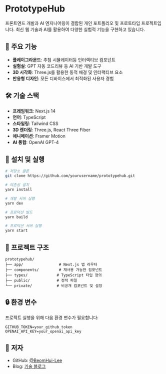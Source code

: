 # PrototypeHub

프론트엔드 개발과 AI 엔지니어링이 결합된 개인 포트폴리오 및 프로토타입 프로젝트입니다. 최신 웹 기술과 AI를 활용하여 다양한 실험적 기능을 구현하고 있습니다.

## 🚀 주요 기능

- **플레이그라운드**: 추첨 시뮬레이터등 인터랙티브 컴포넌트
- **실험실**: GPT 자동 코드리뷰 등 AI 기반 개발 도구
- **3D 시각화**: Three.js를 활용한 동적 배경 및 인터랙티브 요소
- **반응형 디자인**: 모든 디바이스에서 최적화된 사용자 경험

## 🛠 기술 스택

- **프레임워크**: Next.js 14
- **언어**: TypeScript
- **스타일링**: Tailwind CSS
- **3D 렌더링**: Three.js, React Three Fiber
- **애니메이션**: Framer Motion
- **AI 통합**: OpenAI GPT-4

## 🔧 설치 및 실행

```bash
# 저장소 클론
git clone https://github.com/yourusername/prototypehub.git

# 의존성 설치
yarn install

# 개발 서버 실행
yarn dev

# 프로덕션 빌드
yarn build

# 프로덕션 서버 실행
yarn start
```

## 📁 프로젝트 구조

```
prototypehub/
├── app/                # Next.js 앱 라우터
├── components/         # 재사용 가능한 컴포넌트
├── types/             # TypeScript 타입 정의
├── public/            # 정적 파일
└── private/           # 비공개 컴포넌트 및 설정
```

## 🔒 환경 변수

프로젝트 실행을 위해 다음 환경 변수가 필요합니다:

```env
GITHUB_TOKEN=your_github_token
OPENAI_API_KEY=your_openai_api_key
```

## 👤 저자

- GitHub: [@BeomHui-Lee](https://github.com/BeomHui-Lee)
- Blog: [기술 블로그](https://merciful-mongoose-a9b.notion.site/15be6dbc7dd9802aa71cfeea35ea90bf)